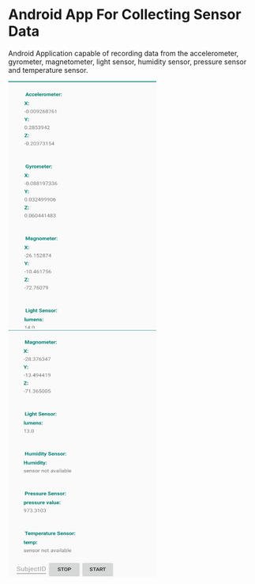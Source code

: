 # Android App For Collecting Sensor Data

Android Application capable of recording data from the accelerometer, gyrometer, magnetometer, light sensor, humidity sensor, pressure sensor and temperature sensor. 


<img src="https://github.com/sanchezgrsa/Android-App-For-Collecting-Sensor-Data/blob/main/Images/Img1.png" width="300" height="500">
<img src="https://github.com/sanchezgrsa/Android-App-For-Collecting-Sensor-Data/blob/main/Images/Img2.png" width="300" height="500">
